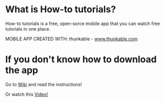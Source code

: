 # What is How-to tutorials?
How-to tutorials is a free, open-sorce mobile app that you can watch free tutorials in one place.

MOBILE APP CREATED WITH: thunkable - www.thunkable.com



# If you don't know how to download the app
Go to [Wiki](https://github.com/Kevinpratmama/howtotutorialsmobileapp/wiki/How-to-download-it) and read the instructions!

Or watch this [Video!](https://www.youtube.com/watch?v=4O6FwC11RK0&ab_channel=How-totutorials)
